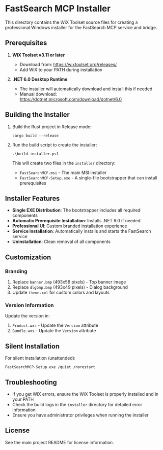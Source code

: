 # FastSearch MCP Installer

This directory contains the WiX Toolset source files for creating a professional Windows installer for the FastSearch MCP service and bridge.

## Prerequisites

1. **WiX Toolset v3.11 or later**
   - Download from: <https://wixtoolset.org/releases/>
   - Add WiX to your PATH during installation

2. **.NET 6.0 Desktop Runtime**
   - The installer will automatically download and install this if needed
   - Manual download: <https://dotnet.microsoft.com/download/dotnet/6.0>

## Building the Installer

1. Build the Rust project in Release mode:

   ```
   cargo build --release
   ```

2. Run the build script to create the installer:

   ```
   .\build-installer.ps1
   ```

   This will create two files in the `installer` directory:
   - `FastSearchMCP.msi` - The main MSI installer
   - `FastSearchMCP-Setup.exe` - A single-file bootstrapper that can install prerequisites

## Installer Features

- **Single EXE Distribution**: The bootstrapper includes all required components
- **Automatic Prerequisite Installation**: Installs .NET 6.0 if needed
- **Professional UI**: Custom branded installation experience
- **Service Installation**: Automatically installs and starts the FastSearch service
- **Uninstallation**: Clean removal of all components

## Customization

### Branding

1. Replace `banner.bmp` (493x58 pixels) - Top banner image
2. Replace `dlgbmp.bmp` (493x49 pixels) - Dialog background
3. Update `theme.xml` for custom colors and layouts

### Version Information

Update the version in:

1. `Product.wxs` - Update the `Version` attribute
2. `Bundle.wxs` - Update the `Version` attribute

## Silent Installation

For silent installation (unattended):

```
FastSearchMCP-Setup.exe /quiet /norestart
```

## Troubleshooting

- If you get WiX errors, ensure the WiX Toolset is properly installed and in your PATH
- Check the build logs in the `installer` directory for detailed error information
- Ensure you have administrator privileges when running the installer

## License

See the main project README for license information.
